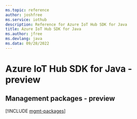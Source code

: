 ```yaml
---
ms.topic: reference
author: joshfree
ms.service: iothub
description: Reference for Azure IoT Hub SDK for Java
title: Azure IoT Hub SDK for Java
ms.author: jfree
ms.devlang: java
ms.data: 09/28/2022
---
```

# Azure IoT Hub SDK for Java - preview

## Management packages - preview
[!INCLUDE [mgmt-packages](iot-hub-mgmt-index.md)]
